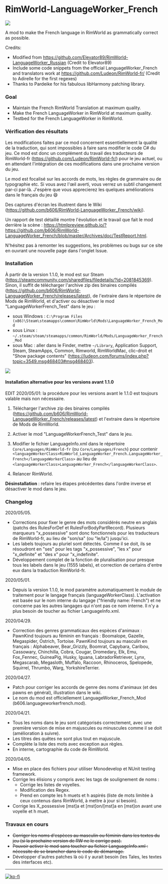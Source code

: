 # RimWorld-LanguageWorker_French
![]( https://raw.githubusercontent.com/wiki/b606/RimWorld-LanguageWorker_French/images/LWKR_French_Mod_banner.png)

A mod to make the French language in RimWorld as grammatically correct as possible.

Credits:
 - Modified from https://github.com/Elevator89/RimWorld-LanguageWorker_Russian
   (Credit to Elevator89)
 - Include some code snippets from the official LanguageWorker_French and translators work at
   https://github.com/Ludeon/RimWorld-fr/ (Credit to Adirelle for the first regexes)
 - Thanks to Pardeike for his fabulous libHarmony patching library.

### Goal
 - Maintain the French RimWorld Translation at maximum quality.
 - Make the French LanguageWorker in RimWorld at maximum quality.
 - Testbed for the French LanguageWorker in RimWorld.
 
### Vérification des résultats

Les modifications faites par ce mod concernent essentiellement la qualité de la traduction, qui sont impossibles à faire sans modifier le code C# du jeu. Ce mod est donc un complément du travail des traducteurs de RimWorld-fr (https://github.com/Ludeon/RimWorld-fr/) pour le jeu actuel, ou en attendant l'intégration de ces modifications dans une prochaine version du jeu.

Le mod est focalisé sur les accords de mots, les règles de grammaire ou de typographie etc. Si vous avez l'œil averti, vous verrez un subtil changement par-ci par-là. J'espère que vous apprecierez les quelques améliorations dans le français du jeu :smile:

Des captures d'écran les illustrent dans le Wiki (https://github.com/b606/RimWorld-LanguageWorker_French/wiki).

Un rapport de test détaillé montre l'évolution et le travail que fait le mod derrière la scène : https://htmlpreview.github.io/?https://github.com/b606/RimWorld-LanguageWorker_French/blob/master/Archives/doc/TestReport.html.

N'hésitez pas à remonter les suggestions, les problèmes ou bugs sur ce site en ouvrant une nouvelle page dans l'onglet Issue.

### Installation

À partir de la version 1.1.0, le mod est sur Steam (https://steamcommunity.com/sharedfiles/filedetails/?id=2081845369). Sinon, il suffit de télécharger l'archive zip des binaires compilés (https://github.com/b606/RimWorld-LanguageWorker_French/releases/latest), de l'extraire dans le répertoire de Mods de RimWorld, et d'activer ou désactiver le mod "LanguageWorkerFrench_Test" dans le jeu :

 - sous Windows : `C:\Program Files (x86)\Steam\steamapps\common\RimWorld\Mods\LanguageWorker_French_Mod`
 - sous Linux : `~/.steam/steam/steamapps/common/RimWorld/Mods/LanguageWorker_French_Mod`
 - sous Mac : aller dans le Finder, mettre `~/Library`, Application Support, Steam, SteamApps, Common, Rimworld, RimWorldMac, clic-droit et "Show package contents" (https://ludeon.com/forums/index.php?topic=3549.msg468403#msg468403).

![]( https://raw.githubusercontent.com/wiki/b606/RimWorld-LanguageWorker_French/images/LWKR_French_Mod_folders.png)
 
#### Installation alternative pour les versions avant 1.1.0

EDIT 2020/05/01: la procédure pour les versions avant le 1.1.0 est toujours valable mais non nécessaire.

  1. Télécharger l'archive zip des binaires compilés (https://github.com/b606/RimWorld-LanguageWorker_French/releases/latest) et l'extraire dans le répertoire de Mods de RimWorld.
 
  2. Activer le mod "LanguageWorkerFrench_Test" dans le jeu.
    
  3. Modifier le fichier LanguageInfo.xml dans le répertoire `Core/Languages/RimWorld-fr` (ou `Core/Languages/French`) pour contenir `<languageWorkerClass>RimWorld_LanguageWorker_French.LanguageWorker_French</languageWorkerClass>` au lieu de `<languageWorkerClass>LanguageWorker_French</languageWorkerClass>`.
   
  4. Relancer RimWorld.
 
  **Désinstallation** : refaire les étapes précédentes dans l'ordre inverse et désactiver le mod dans le jeu.
 
### Changelog

2020/05/05.
  - Corrections pour fixer le genre des mots considérés neutre en anglais (patchs des RulesForDef et 
    RulesForBodyPartRecord). Plusieurs marqueurs "x_possessive" sont donc fonctionnels pour les traducteurs de
    RimWorld-fr, au lieu de "son/sa" (ou "le/la") jusqu'ici.
 - Les labels toujours au pluriel sont détectés. Comme il se doit, ils se résoudront en "ses" pour les tags 
   "x_possessive", "les x" pour "x_definite" et "des x" pour "x_indefinite".
  - Développement complet de la fonction de pluralisation pour presque tous les labels dans le jeu (1555 labels),
    et correction de certains d'entre eux dans la traduction RimWorld-fr.

2020/05/01.
  - Depuis la version 1.1.0, le mod paramètre automatiquement le module de traitement pour le langage français (languageWorkerClass). L'activation est basée sur le nom interne du langage ("friendly name: French") et ne concerne pas les autres langages qui n'ont pas ce nom interne. Il n'y a plus besoin de toucher au fichier LanguageInfo.xml.

2020/04/29.
  - Correction des genres grammaticaux des espèces d'animaux :
    PawnKind toujours au féminin en français : Boomalope, Gazelle, Megaspider, Ostrich, Tortoise.
    PawnKind toujours au masculin en français : Alphabeaver, Bear_Grizzly, Boomrat, Capybara, Caribou, Cassowary, Chinchilla, Cobra, Cougar, Dromedary, Elk, Emu, Fox_Fennec, GuineaPig, Husky, Iguana, LabradorRetriever, Lynx, Megascarab, Megasloth, Muffalo, Raccoon, Rhinoceros, Spelopede, Squirrel, Thrumbo, Warg, YorkshireTerrier.

2020/04/27.
  - Patch pour corriger les accords de genre des noms d'animaux (et des pawns en général), illustration dans le wiki.
  - Le nom du mod est officiellement LanguageWorker_French_Mod (b606.languageworkerfrench.mod).

2020/04/21.
  - Tous les noms dans le jeu sont catégorisés correctement, avec une première version de mise en majuscules ou minuscules comme il se doit (amélioration à suivre).
  - Les titres des quêtes ne sont plus tout en majuscule.
  - Complète la liste des mots avec exception aux règles.
  - En interne, cartographie du code de RimWorld.

2020/04/05.
  - Mise en place des fichiers pour utiliser Monodevelop et NUnit testing framework.
  - Corrige les élisions y compris avec les tags de soulignement de noms :
    - Corrige les listes de voyelles.
    - Modification des Regex.
    - Prend en compte les h muets et h aspirés (liste de mots limitée à ceux contenus
      dans RimWorld, à mettre à jour si besoin).
  - Corrige les X_possessive [mst]a et [mst]on/[mst]a en [mst]on avant une voyelle et h muet.
  
### Travaux en cours

  - ~~Corriger les noms d'espèces au masculin ou féminin dans les textes du jeu (si la prochaine version de RW ne le corrige pas).~~
  - ~~Pouvoir activer le mod sans toucher au fichier LanguageInfo.xml : nécessite de se brancher dans le code de démarrage.~~
  - Développer d'autres patches là où il y aurait besoin (les Tales, les textes des interfaces etc).
 
---
[![ko-fi](https://www.ko-fi.com/img/githubbutton_sm.svg)](https://ko-fi.com/Z8Z51KQ21)
